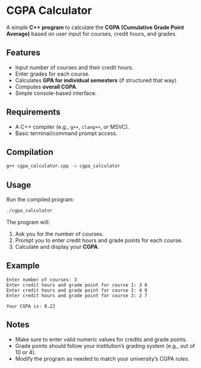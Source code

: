 # CGPA Calculator

A simple **C++ program** to calculate the **CGPA (Cumulative Grade Point Average)** based on user input for courses, credit hours, and grades.

## Features
- Input number of courses and their credit hours.  
- Enter grades for each course.  
- Calculates **GPA for individual semesters** (if structured that way).  
- Computes **overall CGPA**.  
- Simple console-based interface.  

## Requirements
- A C++ compiler (e.g., `g++`, `clang++`, or MSVC).  
- Basic terminal/command prompt access.  

## Compilation
```bash
g++ cgpa_calculator.cpp -o cgpa_calculator
```

## Usage
Run the compiled program:
```bash
./cgpa_calculator
```

The program will:
1. Ask you for the number of courses.  
2. Prompt you to enter credit hours and grade points for each course.  
3. Calculate and display your **CGPA**.  

## Example
```
Enter number of courses: 3
Enter credit hours and grade point for course 1: 3 8
Enter credit hours and grade point for course 2: 4 9
Enter credit hours and grade point for course 3: 2 7

Your CGPA is: 8.22
```

## Notes
- Make sure to enter valid numeric values for credits and grade points.  
- Grade points should follow your institution’s grading system (e.g., out of 10 or 4).  
- Modify the program as needed to match your university’s CGPA rules.  
